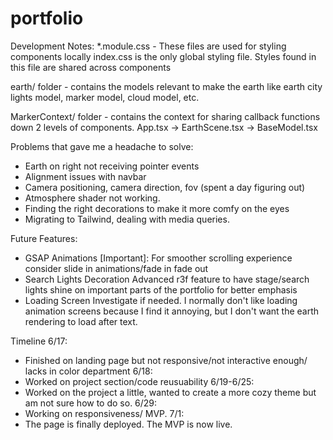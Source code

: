 # portfolio

Development Notes:
*.module.css - These files are used for styling components locally
index.css is the only global styling file. Styles found in this file are shared across components

earth/ folder - contains the models relevant to make the earth like earth city lights model, marker model, cloud model, etc.

MarkerContext/ folder - contains the context for sharing callback functions down 2 levels of components. App.tsx -> EarthScene.tsx -> BaseModel.tsx

Problems that gave me a headache to solve:
- Earth on right not receiving pointer events
- Alignment issues with navbar
- Camera positioning, camera direction, fov (spent a day figuring out)
- Atmosphere shader not working.
- Finding the right decorations to make it more comfy on the eyes
- Migrating to Tailwind, dealing with media queries.

Future Features:
- GSAP Animations [Important]:
    For smoother scrolling experience consider slide in animations/fade in fade out
- Search Lights Decoration
    Advanced r3f feature to have stage/search lights shine on important parts of the portfolio for better emphasis
- Loading Screen
    Investigate if needed. I normally don't like loading animation screens because I find it annoying, but I don't want 
    the earth rendering to load after text. 


Timeline
6/17:
- Finished on landing page but not responsive/not interactive enough/ lacks in color department
6/18:
- Worked on project section/code reusuability
6/19-6/25:
- Worked on the project a little, wanted to create a more cozy theme but am not sure how to do so.
6/29:
- Working on responsiveness/ MVP.
7/1:
- The page is finally deployed. The MVP is now live.

